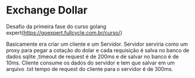 # Exchange Dollar
Desafio da primeira fase do curso golang expert(https://goexpert.fullcycle.com.br/curso/)

Basicamente era criar um cliente e um Servidor.
Servidor serviria como um proxy para pegar a cotação do dolar e cada requisição é salva no banco de dados sqlite ,timeout de request é de 200ms e de salvar no banco é de 10ms.
Cliente consume os dados do servidor e tem que salvar em um arquivo .txt tempo de request do cliente para o servidor é de 300ms.
